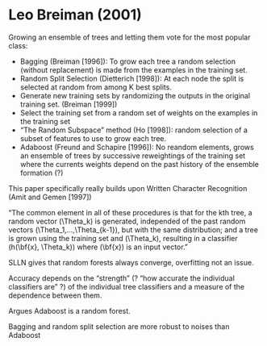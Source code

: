 Leo Breiman (2001)
================

Growing an ensemble of trees and letting them vote for the most popular
class:

  - Bagging (Breiman \[1996\]): To grow each tree a random selection
    (without replacement) is made from the examples in the training set.
  - Random Split Selection (Dietterich \[1998\]): At each node the split
    is selected at random from among K best splits.
  - Generate new training sets by randomizing the outputs in the
    original training set. (Breiman \[1999\])
  - Select the training set from a random set of weights on the examples
    in the training set
  - “The Random Subspace” method (Ho \[1998\]): random selection of a
    subset of features to use to grow each tree.  
  - Adaboost (Freund and Schapire \[1996\]): No reandom elements, grows
    an ensemble of trees by successive reweightings of the training set
    where the currents weights depend on the past history of the
    ensemble formation (?)

This paper specifically really builds upon Written Character Recognition
(Amit and Gemen \[1997\])

“The common element in all of these procedures is that for the kth tree,
a random vector \(\Theta_k\) is generated, independed of the past random
vectors \(\Theta_1,...,\Theta_{k-1}\), but with the same distribution;
and a tree is grown using the training set and \(\Theta_k\), resulting
in a classifier \(h(\bf{x}, \Theta_k)\) where \(\bf{x}\) is an input
vector.”

SLLN gives that random forests always converge, overfitting not an
issue.

Accuracy depends on the “strength” (? “how accurate the individual
classifiers are” ?) of the individual tree classifiers and a measure of
the dependence between them.

Argues Adaboost is a random forest.

Bagging and random split selection are more robust to noises than
Adaboost
